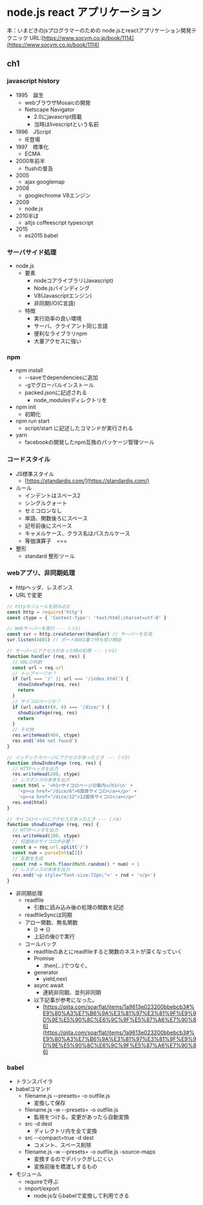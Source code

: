 # node.js react アプリケーション

本：いまどきのjsプログラマーのための node.jsとreactアプリケーション開発テクニック
URL:[https://www.socym.co.jp/book/1114](https://www.socym.co.jp/book/1114)

## ch1

### javascript history

- 1995　誕生
  - webブラウザMosaicの開発
  - Netscape Navigator
    - 2.0にjavascript搭載
    - 当時はlivescriptという名前
- 1996　JScript
  - IE登場
- 1997　標準化
  - ECMA
- 2000年前半
  - flushの普及
- 2005
  - ajax googlemap
- 2008
  - googlechrome V8エンジン
- 2009
  - node.js
- 2010半ば
  - altjs coffeescript typescript
- 2015
  - es2015 babel

### サーバサイド処理

- node.js
  - 要素
    - nodeコアライブラリ(Javascript)
    - Node.jsバインディング
    - V8(Javascriptエンジン)
    - 非同期I/O(C言語)
  - 特徴
    - 実行効率の良い環境
    - サーバ、クライアント同じ言語
    - 便利なライブラリnpm
    - 大量アクセスに強い

### npm

- npm install
  - --saveでdependenciesに追加
  - -gでグローバルインストール
  - packed.jsonに記述される
    - node_modulesディレクトリを
- npm init
  - 初期化
- npm run start
  - script/start に記述したコマンドが実行される
- yarn
  - facebookの開発したnpm互換のパッケージ管理ツール

### コードスタイル

- JS標準スタイル
  - [https://standardjs.com/](https://standardjs.com/)
- ルール
  - インデントはスペース2
  - シングルクォート
  - セミコロンなし
  - 単語、関数後ろにスペース
  - 記号前後にスペース
  - キャメルケース、クラス名はパスカルケース
  - 等価演算子　===
- 整形
  - standard 整形ツール

### webアプリ、非同期処理

- httpヘッダ、レスポンス
- URLで変更

```js
// httpモジュールを読み込む
const http = require('http')
const ctype = { 'Content-Type': 'text/html;charset=utf-8' }

// Webサーバーを実行 --- (※1)
const svr = http.createServer(handler) // サーバーを生成
svr.listen(8081) // ポート8081番で待ち受け開始

// サーバーにアクセスがあった時の処理 --- (※2)
function handler (req, res) {
  // URLの判断
  const url = req.url
  // トップページか？
  if (url === '/' || url === '/index.html') {
    showIndexPage(req, res)
    return
  }
  // サイコロページか？
  if (url.substr(0, 6) === '/dice/') {
    showDicePage(req, res)
    return
  }
  // その他
  res.writeHead(404, ctype)
  res.end('404 not found')
}

// インデックスページにアクセスがあったとき --- (※3)
function showIndexPage (req, res) {
  // HTTPヘッダを出力
  res.writeHead(200, ctype)
  // レスポンスの本体を出力
  const html = '<h1>サイコロページの案内</h1>\n' +
    '<p><a href="/dice/6">6面体サイコロ</a></p>' +
    '<p><a href="/dice/12">12面体サイコロ</a></p>'
  res.end(html)
}

// サイコロページにアクセスがあったとき --- (※4)
function showDicePage (req, res) {
  // HTTPヘッダを出力
  res.writeHead(200, ctype)
  // 何面体のサイコロが必要？
  const a = req.url.split('/')
  const num = parseInt(a[2])
  // 乱数を生成
  const rnd = Math.floor(Math.random() * num) + 1
  // レスポンスの本体を出力
  res.end('<p style="font-size:72px;">' + rnd + '</p>')
}
```

- 非同期処理
  - readfile
    - 引数に読み込み後の処理の関数を記述
  - readfileSyncは同期
  - アロー関数、無名関数
    - () => {}
    - 上記の後()で実行
  - コールバック
    - readfileのあとにreadfileすると関数のネストが深くなっていく
    - Promise
      - .then(...)でつなぐ。
    - generator
      - yield,next
    - async await
      - 連続非同期、並列非同期
    - 以下記事が参考になった。
      - [https://qiita.com/soarflat/items/1a9613e023200bbebcb3#%E9%80%A3%E7%B6%9A%E3%81%97%E3%81%9F%E9%9D%9E%E5%90%8C%E6%9C%9F%E5%87%A6%E7%90%86](https://qiita.com/soarflat/items/1a9613e023200bbebcb3#%E9%80%A3%E7%B6%9A%E3%81%97%E3%81%9F%E9%9D%9E%E5%90%8C%E6%9C%9F%E5%87%A6%E7%90%86)

### babel

- トランスパイラ
- babelコマンド
  - filename.js --presets= -o outfile.js
    - 変換して保存
  - filename.js -w --presets= -o outfile.js
    - 監視をつける。変更があったら自動変換
  - src -d dest
    - ディレクトリ内を全て変換
  - src --compact=true -d dest
    - コメント、スペース削除
  - filename.js -w --presets= -o outfile.js -source-maps
    - 変換するのでデバックがしにくい
    - 変換前後を橋渡しするもの
- モジュール
  - requireで呼ぶ
  - import/export
    - node.jsならbabelで変換して利用できる
